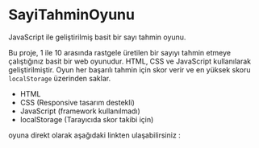 # SayiTahminOyunu
JavaScript ile geliştirilmiş basit bir sayı tahmin oyunu.


Bu proje, 1 ile 10 arasında rastgele üretilen bir sayıyı tahmin etmeye çalıştığınız basit bir web oyunudur.
HTML, CSS ve JavaScript kullanılarak geliştirilmiştir. 
Oyun her başarılı tahmin için skor verir ve en yüksek skoru `localStorage` üzerinden saklar.


- HTML
- CSS (Responsive tasarım destekli)
- JavaScript (framework kullanılmadı)
- localStorage (Tarayıcıda skor takibi için)


oyuna direkt olarak aşağıdaki linkten ulaşabilirsiniz :
